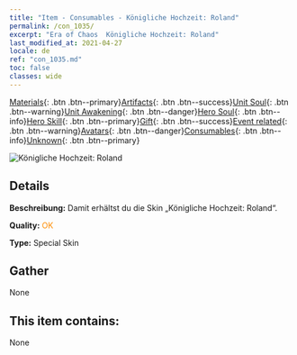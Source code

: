 ```yaml
---
title: "Item - Consumables - Königliche Hochzeit: Roland"
permalink: /con_1035/
excerpt: "Era of Chaos  Königliche Hochzeit: Roland"
last_modified_at: 2021-04-27
locale: de
ref: "con_1035.md"
toc: false
classes: wide
---
```

 [Materials](/ItemsDE/){: .btn .btn--primary}[Artifacts](/ItemsDE/Artifacts/){: .btn .btn--success}[Unit Soul](/ItemsDE/UnitSoul/){: .btn .btn--warning}[Unit Awakening](/ItemsDE/UnitAwakening/){: .btn .btn--danger}[Hero Soul](/ItemsDE/HeroSoul/){: .btn .btn--info}[Hero Skill](/ItemsDE/HeroSkill/){: .btn .btn--primary}[Gift](/ItemsDE/Gift/){: .btn .btn--success}[Event related](/ItemsDE/Events/){: .btn .btn--warning}[Avatars](/ItemsDE/Avatars/){: .btn .btn--danger}[Consumables](/ItemsDE/Consumables/){: .btn .btn--info}[Unknown](/ItemsDE/Unknown/){: .btn .btn--primary}

 ![Königliche Hochzeit: Roland](/images/h/h_Roland7.jpg)

## Details
 **Beschreibung:** Damit erhältst du die Skin „Königliche Hochzeit: Roland“.

 **Quality:** <span style="color: #FF8C00">OK</span>

 **Type:** Special Skin

## Gather

  None

## This item contains:

  None

